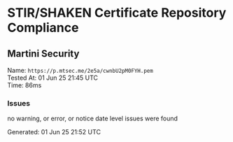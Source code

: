# STIR/SHAKEN Certificate Repository Compliance

## Martini Security

Name: `https://p.mtsec.me/2e5a/cwnbU2pM0FYH.pem`\
Tested At: 01 Jun 25 21:45 UTC\
Time: 86ms

### Issues

no warning, or error, or notice date level issues were found

Generated: 01 Jun 25 21:52 UTC